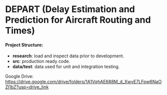 # DEPART (Delay Estimation and Prediction for Aircraft Routing and Times)

#### Project Structure:
- **research**: load and inspect data prior to development.
- **src**: production ready code.
- **data/test**: data used for unit and integration testing.

Google Drive: https://drive.google.com/drive/folders/1A1VqhAE688M_d_XwvE7LFpw6NaOZl1bZ?usp=drive_link

